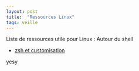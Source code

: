 ```yaml
---
layout: post
title:  "Ressources Linux"
tags: veille 
---
```


<div>
  Liste de ressources utile pour Linux :
<!--more-->
Autour du shell
  <ul>
      <li><a href="https://mpolinowski.github.io/installing-oh-my-zsh-on-cent-os-8">zsh et customisation</a></li>
  </ul>
  
  yesy
</div>

